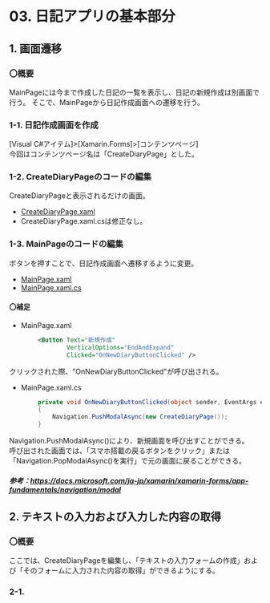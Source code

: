 # 03. 日記アプリの基本部分

## 1. 画面遷移

### 〇概要
MainPageには今まで作成した日記の一覧を表示し、日記の新規作成は別画面で行う。
そこで、MainPageから日記作成画面への遷移を行う。

### 1-1. 日記作成画面を作成

[Visual C#アイテム]>[Xamarin.Forms]>[コンテンツページ]  
今回はコンテンツページ名は「CreateDiaryPage」とした。



### 1-2. CreateDiaryPageのコードの編集

CreateDiaryPageと表示されるだけの画面。  

- [CreateDiaryPage.xaml](./03/03_1-2_CreateDiaryPage.xaml)  
- CreateDiaryPage.xaml.csは修正なし。



### 1-3. MainPageのコードの編集

ボタンを押すことで、日記作成画面へ遷移するように変更。

- [MainPage.xaml](./03/03_1-3_MainPage.xaml)  
- [MainPage.xaml.cs](./03/03_1-3_MainPage.xaml.cs)  

#### 〇補足

- MainPage.xaml
```XML
        <Button Text="新規作成"
                VerticalOptions="EndAndExpand"
                Clicked="OnNewDiaryButtonClicked" />
```
クリックされた際、"OnNewDiaryButtonClicked"が呼び出される。

- MainPage.xaml.cs
```C#
        private void OnNewDiaryButtonClicked(object sender, EventArgs e)
        {
            Navigation.PushModalAsync(new CreateDiaryPage());
        }
```
Navigation.PushModalAsync()により、新規画面を呼び出すことができる。  
呼び出された画面では、「スマホ搭載の戻るボタンをクリック」または「Navigation.PopModalAsync()を実行」で元の画面に戻ることができる。

##### 参考：https://docs.microsoft.com/ja-jp/xamarin/xamarin-forms/app-fundamentals/navigation/modal






## 2. テキストの入力および入力した内容の取得

### 〇概要
ここでは、CreateDiaryPageを編集し、「テキストの入力フォームの作成」および「そのフォームに入力された内容の取得」ができるようにする。


### 2-1. 

